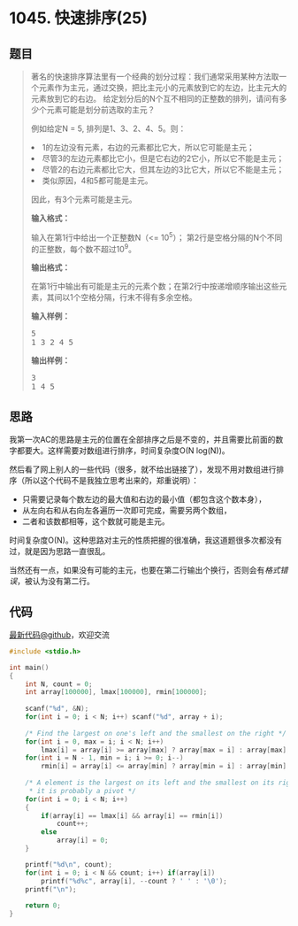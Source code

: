 <h1>1045. 快速排序(25)</h1>

## 题目

> <div id="problemContent">
> <p>
> 著名的快速排序算法里有一个经典的划分过程：我们通常采用某种方法取一个元素作为主元，通过交换，把比主元小的元素放到它的左边，比主元大的元素放到它的右边。
> 给定划分后的N个互不相同的正整数的排列，请问有多少个元素可能是划分前选取的主元？</p>
> <p>例如给定N = 5, 排列是1、3、2、4、5。则：</p>
> <p>
> <li>1的左边没有元素，右边的元素都比它大，所以它可能是主元；<br/>
> <li>尽管3的左边元素都比它小，但是它右边的2它小，所以它不能是主元；<br/>
> <li>尽管2的右边元素都比它大，但其左边的3比它大，所以它不能是主元；<br/>
> <li>类似原因，4和5都可能是主元。</li></li></li></li></p>
> <p>因此，有3个元素可能是主元。
> </p>
> <p><b>
> 输入格式：
> </b></p>
> <p>
> 输入在第1行中给出一个正整数N（&lt;= 10<sup>5</sup>）；
> 第2行是空格分隔的N个不同的正整数，每个数不超过10<sup>9</sup>。
> </p>
> <p><b>
> 输出格式：
> </b></p>
> <p>在第1行中输出有可能是主元的元素个数；在第2行中按递增顺序输出这些元素，其间以1个空格分隔，行末不得有多余空格。
> </p>
> <b>输入样例：</b><pre>
> 5
> 1 3 2 4 5
> </pre>
> <b>输出样例：</b><pre>
> 3
> 1 4 5
> </pre>
> </div>

## 思路

我第一次AC的思路是主元的位置在全部排序之后是不变的，并且需要比前面的数字都要大。这样需要对数组进行排序，时间复杂度O(N log(N))。

然后看了网上别人的一些代码（很多，就不给出链接了），发现不用对数组进行排序（所以这个代码不是我独立思考出来的，郑重说明）：

- 只需要记录每个数左边的最大值和右边的最小值（都包含这个数本身），
 - 从左向右和从右向左各遍历一次即可完成，需要另两个数组，
- 二者和该数都相等，这个数就可能是主元。

时间复杂度O(N)。这种思路对主元的性质把握的很准确，我这道题很多次都没有过，就是因为思路一直很乱。

当然还有一点，如果没有可能的主元，也要在第二行输出个换行，否则会有*格式错误*，被认为没有第二行。

## 代码

[最新代码@github](https://github.com/OliverLew/PAT/blob/master/PATBasic/1045.c)，欢迎交流
```c
#include <stdio.h>

int main()
{
    int N, count = 0;
    int array[100000], lmax[100000], rmin[100000];
    
    scanf("%d", &N);
    for(int i = 0; i < N; i++) scanf("%d", array + i);
    
    /* Find the largest on one's left and the smallest on the right */
    for(int i = 0, max = i; i < N; i++)
        lmax[i] = array[i] >= array[max] ? array[max = i] : array[max];
    for(int i = N - 1, min = i; i >= 0; i--)
        rmin[i] = array[i] <= array[min] ? array[min = i] : array[min];
    
    /* A element is the largest on its left and the smallest on its right, 
     * it is probably a pivot */
    for(int i = 0; i < N; i++)
    {
        if(array[i] == lmax[i] && array[i] == rmin[i])
            count++;
        else
            array[i] = 0;
    }

    printf("%d\n", count);
    for(int i = 0; i < N && count; i++) if(array[i])
        printf("%d%c", array[i], --count ? ' ' : '\0');
    printf("\n");
    
    return 0;
}

```